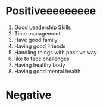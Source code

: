 # Positiveeeeeeeee

1. Good Leadership Skills
2. Time management
3. Have good family
4. Having good Friends
5. Handling things with positive way
6. like to face challenges
7. Having healthy body
8. Having good mental health

# Negative
